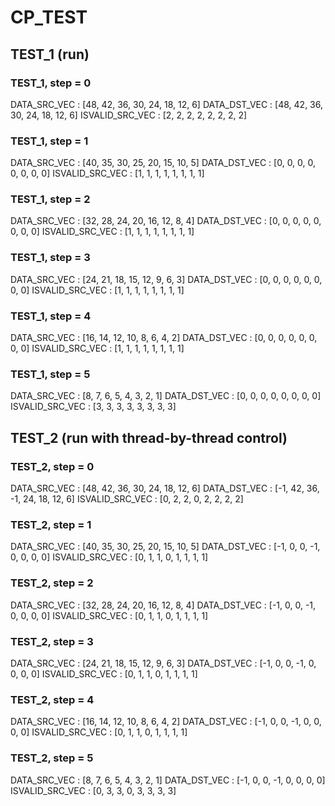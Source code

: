 # CP_TEST

## TEST_1 (run)

### TEST_1, step = 0

DATA_SRC_VEC : [48, 42, 36, 30, 24, 18, 12, 6]
DATA_DST_VEC : [48, 42, 36, 30, 24, 18, 12, 6]
ISVALID_SRC_VEC : [2, 2, 2, 2, 2, 2, 2, 2]

### TEST_1, step = 1

DATA_SRC_VEC : [40, 35, 30, 25, 20, 15, 10, 5]
DATA_DST_VEC : [0, 0, 0, 0, 0, 0, 0, 0]
ISVALID_SRC_VEC : [1, 1, 1, 1, 1, 1, 1, 1]

### TEST_1, step = 2

DATA_SRC_VEC : [32, 28, 24, 20, 16, 12, 8, 4]
DATA_DST_VEC : [0, 0, 0, 0, 0, 0, 0, 0]
ISVALID_SRC_VEC : [1, 1, 1, 1, 1, 1, 1, 1]

### TEST_1, step = 3

DATA_SRC_VEC : [24, 21, 18, 15, 12, 9, 6, 3]
DATA_DST_VEC : [0, 0, 0, 0, 0, 0, 0, 0]
ISVALID_SRC_VEC : [1, 1, 1, 1, 1, 1, 1, 1]

### TEST_1, step = 4

DATA_SRC_VEC : [16, 14, 12, 10, 8, 6, 4, 2]
DATA_DST_VEC : [0, 0, 0, 0, 0, 0, 0, 0]
ISVALID_SRC_VEC : [1, 1, 1, 1, 1, 1, 1, 1]

### TEST_1, step = 5

DATA_SRC_VEC : [8, 7, 6, 5, 4, 3, 2, 1]
DATA_DST_VEC : [0, 0, 0, 0, 0, 0, 0, 0]
ISVALID_SRC_VEC : [3, 3, 3, 3, 3, 3, 3, 3]

## TEST_2 (run with thread-by-thread control)

### TEST_2, step = 0

DATA_SRC_VEC : [48, 42, 36, 30, 24, 18, 12, 6]
DATA_DST_VEC : [-1, 42, 36, -1, 24, 18, 12, 6]
ISVALID_SRC_VEC : [0, 2, 2, 0, 2, 2, 2, 2]

### TEST_2, step = 1

DATA_SRC_VEC : [40, 35, 30, 25, 20, 15, 10, 5]
DATA_DST_VEC : [-1, 0, 0, -1, 0, 0, 0, 0]
ISVALID_SRC_VEC : [0, 1, 1, 0, 1, 1, 1, 1]

### TEST_2, step = 2

DATA_SRC_VEC : [32, 28, 24, 20, 16, 12, 8, 4]
DATA_DST_VEC : [-1, 0, 0, -1, 0, 0, 0, 0]
ISVALID_SRC_VEC : [0, 1, 1, 0, 1, 1, 1, 1]

### TEST_2, step = 3

DATA_SRC_VEC : [24, 21, 18, 15, 12, 9, 6, 3]
DATA_DST_VEC : [-1, 0, 0, -1, 0, 0, 0, 0]
ISVALID_SRC_VEC : [0, 1, 1, 0, 1, 1, 1, 1]

### TEST_2, step = 4

DATA_SRC_VEC : [16, 14, 12, 10, 8, 6, 4, 2]
DATA_DST_VEC : [-1, 0, 0, -1, 0, 0, 0, 0]
ISVALID_SRC_VEC : [0, 1, 1, 0, 1, 1, 1, 1]

### TEST_2, step = 5

DATA_SRC_VEC : [8, 7, 6, 5, 4, 3, 2, 1]
DATA_DST_VEC : [-1, 0, 0, -1, 0, 0, 0, 0]
ISVALID_SRC_VEC : [0, 3, 3, 0, 3, 3, 3, 3]

